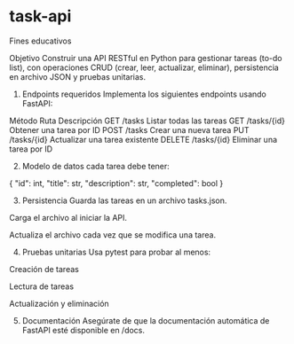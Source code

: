 # task-api
Fines educativos

Objetivo
Construir una API RESTful en Python para gestionar tareas (to-do list), con operaciones CRUD (crear, leer, actualizar, eliminar), persistencia en archivo JSON y pruebas unitarias.

1. Endpoints requeridos
Implementa los siguientes endpoints usando FastAPI:

Método  	      Ruta	             Descripción
GET	            /tasks	           Listar todas las tareas
GET         	/tasks/{id}     	Obtener una tarea por ID
POST	         /tasks	           Crear una nueva tarea
PUT          	/tasks/{id}	       Actualizar una tarea existente
DELETE       	/tasks/{id}	       Eliminar una tarea por ID

2. Modelo de datos
cada tarea debe tener:

{
  "id": int,
  "title": str,
  "description": str,
  "completed": bool
}

3. Persistencia
Guarda las tareas en un archivo tasks.json.

Carga el archivo al iniciar la API.

Actualiza el archivo cada vez que se modifica una tarea.

4. Pruebas unitarias
Usa pytest para probar al menos:

Creación de tareas

Lectura de tareas

Actualización y eliminación

5. Documentación
Asegúrate de que la documentación automática de FastAPI esté disponible en /docs.